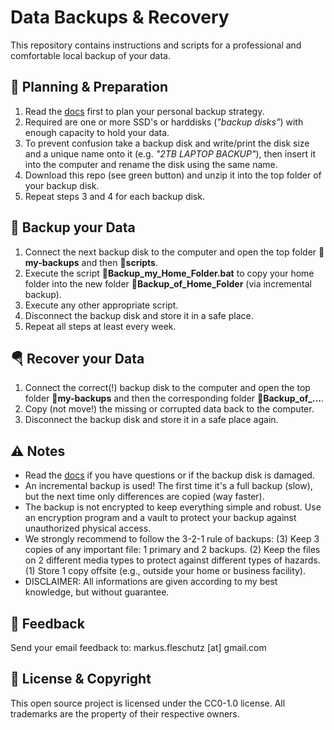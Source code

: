 Data Backups & Recovery
=======================

This repository contains instructions and scripts for a professional and comfortable local backup of your data.

🔧 Planning & Preparation
--------------------------
1. Read the [docs](docs) first to plan your personal backup strategy.
2. Required are one or more SSD's or harddisks (*"backup disks"*) with enough capacity to hold your data.
3. To prevent confusion take a backup disk and write/print the disk size and a unique name onto it (e.g. *"2TB LAPTOP BACKUP"*), then insert it into the computer and rename the disk using the same name.
4. Download this repo (see green button) and unzip it into the top folder of your backup disk.
5. Repeat steps 3 and 4 for each backup disk.

💾 Backup your Data
--------------------
1. Connect the next backup disk to the computer and open the top folder **📁my-backups** and then **📁scripts**.
2. Execute the script **📄Backup_my_Home_Folder.bat** to copy your home folder into the new folder **📁Backup_of_Home_Folder** (via incremental backup). 
3. Execute any other appropriate script.
4. Disconnect the backup disk and store it in a safe place.
5. Repeat all steps at least every week.

🪂 Recover your Data
---------------------
1. Connect the correct(!) backup disk to the computer and open the top folder **📁my-backups** and then the corresponding folder **📁Backup_of_...**.
2. Copy (not move!) the missing or corrupted data back to the computer.
3. Disconnect the backup disk and store it in a safe place again.

⚠️ Notes
---------
* Read the [docs](docs) if you have questions or if the backup disk is damaged.
* An incremental backup is used! The first time it's a full backup (slow), but the next time only differences are copied (way faster).
* The backup is not encrypted to keep everything simple and robust. Use an encryption program and a vault to protect your backup against unauthorized physical access.
* We strongly recommend to follow the 3-2-1 rule of backups: (3) Keep 3 copies of any important file: 1 primary and 2 backups. (2) Keep the files on 2 different media types to protect against different types of hazards. (1) Store 1 copy offsite (e.g., outside your home or business facility).
* DISCLAIMER: All informations are given according to my best knowledge, but without guarantee. 

📧 Feedback
------------
Send your email feedback to: markus.fleschutz [at] gmail.com

🤝 License & Copyright
-----------------------
This open source project is licensed under the CC0-1.0 license. All trademarks are the property of their respective owners.

